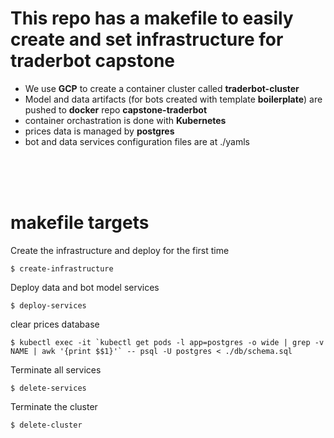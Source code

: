 # This repo has a makefile to easily create and set infrastructure for **traderbot** capstone
* We use **GCP** to create a container cluster called **traderbot-cluster**
* Model and data artifacts (for bots created with template **boilerplate**) are pushed to **docker** repo **capstone-traderbot** 
* container orchastration is done with **Kubernetes**
* prices data is managed by **postgres**
* bot and data services configuration files are at ./yamls

<br/><br/><br/>

# makefile targets
Create the infrastructure and deploy for the first time


    $ create-infrastructure


Deploy data and bot model services


    $ deploy-services


clear prices database 


    $ kubectl exec -it `kubectl get pods -l app=postgres -o wide | grep -v NAME | awk '{print $$1}'` -- psql -U postgres < ./db/schema.sql
    

Terminate all services


    $ delete-services


Terminate the cluster


    $ delete-cluster






